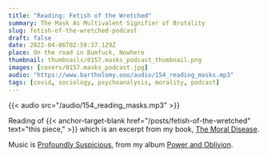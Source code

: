 ```yaml
---
title: "Reading: Fetish of the Wretched"
summary: The Mask As Multivalent Signifier of Brutality
slug: fetish-of-the-wretched-podcast
draft: false
date: 2022-04-06T02:59:37.129Z
place: On the road in Bumfuck, Nowhere
thumbnail: thumbnails/0157.masks_podcast_thumbnail.png
images: [covers/0157.masks_podcast.jpg]
audio: "https://www.bartholomy.ooo/audio/154_reading_masks.mp3"
tags: [covid, sociology, psychoanalysis, morality, podcast]
---
```


{{< audio src="/audio/154_reading_masks.mp3" >}}

Reading of {{< anchor-target-blank href="/posts/fetish-of-the-wretched" text="this piece," >}} which is an excerpt from my book, [The Moral Disease][book].

Music is [Profoundly Suspicious][ps], from my album [Power and Oblivion][po].

[po]: https://distrokid.com/hyperfollow/bartholomy/power-and-oblivion

[ps]: https://music.youtube.com/watch?v=3lqSB__uAKI&list=OLAK5uy_kCRGvlKggSRO9gXMGFx4vfUBnjjLNgqBE

[book]: https://www.amazon.com/dp/1737889404
